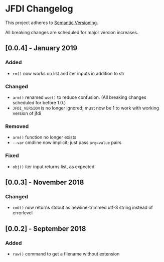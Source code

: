# JFDI Changelog #

This project adheres to [Semantic Versioning](https://semver.org/spec/v2.0.0.html).



All breaking changes are scheduled for major version increases.

## [0.0.4] - January 2019 ##
### Added ###
- `rm()` now works on list and iter inputs in addition to str

### Changed ###
- `arm()` renamed `use()` to reduce confusion. (All breaking changes scheduled for before 1.0.)
- `JFDI_VERSION` is no longer ignored; must now be 1 to work with working version of jfdi

### Removed ###
- `arm()` function no longer exists
- `--var` cmdline now implicit; just pass `arg=value` pairs

### Fixed ###
- `obj()` iter input returns list, as expected

## [0.0.3] - November 2018 ##
### Changed ###
- `cmd()` now returns stdout as newline-trimmed utf-8 string instead of errorlevel

## [0.0.2] - September 2018 ##
### Added ###
- `raw()` command to get a filename without extension

